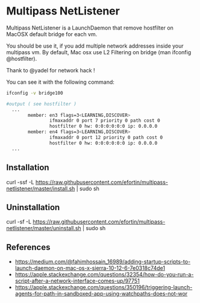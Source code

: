 
# Multipass NetListener

Multipass NetListener is a LaunchDaemon that remove hostfilter
on MacOSX default bridge for each vm.

You should be use it, if you add multiple network addresses
inside your multipass vm. By default, Mac osx use L2 Filtering
on bridge (man ifconfig @hostfilter).

Thank to @yadel for network hack !

You can see it with the following command:
```bash
ifconfig -v bridge100

#output ( see hostfilter )
  ...
        member: en3 flags=3<LEARNING,DISCOVER>
                ifmaxaddr 0 port 7 priority 0 path cost 0
                hostfilter 0 hw: 0:0:0:0:0:0 ip: 0.0.0.0
        member: en4 flags=3<LEARNING,DISCOVER>
                ifmaxaddr 0 port 12 priority 0 path cost 0
                hostfilter 0 hw: 0:0:0:0:0:0 ip: 0.0.0.0
  ...
```

## Installation

curl -ssf -L https://raw.githubusercontent.com/efortin/multipass-netlistener/master/install.sh | sudo sh

## Uninstallation

curl -sf -L https://raw.githubusercontent.com/efortin/multipass-netlistener/master/uninstall.sh | sudo sh

## References

- https://medium.com/@fahimhossain_16989/adding-startup-scripts-to-launch-daemon-on-mac-os-x-sierra-10-12-6-7e0318c74de1
- https://apple.stackexchange.com/questions/32354/how-do-you-run-a-script-after-a-network-interface-comes-up/97751
- https://apple.stackexchange.com/questions/350196/triggering-launch-agents-for-path-in-sandboxed-app-using-watchpaths-does-not-wor
